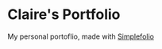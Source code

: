 # Claire's Portfolio

My personal portoflio, made with [Simplefolio](https://github.com/cobidev/simplefolio)
